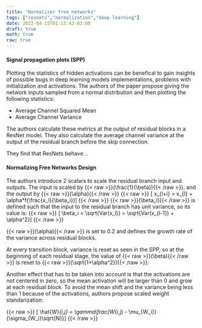 ```yaml
---
title: "Normalizer free networks"
tags: ["resnets","normalization","deep learning"]
date: 2023-04-15T01:13:43-03:00
draft: true
math: true
raw: true
---
```


#### Signal propagation plots (SPP)

Plotting the statistics of hidden activations can be benefical to gain insights of possible bugs in deep learning
models implementations, problems with initialization and activations.
The authors of the paper propose giving the network inputs sampled from a normal distribution and then plotting the following
statistics:
- Average Channel Squared Mean
- Average Channel Variance

The authors calculate these metrics at the output of residual blocks in a ResNet model. They also calculate the average
channel variance at the output of the residual branch before the skip connection.

They find that ResNets behave...

#### Normalizing Free Networks Design

The authors introduce 2 scalars to scale the residual branch input and outputs. 
The input is scaled by {{< raw >}}\(\frac{1}{\beta}\){{< /raw >}}, and the output by {{< raw >}}\(\alpha\){{< /raw >}}
{{< raw >}}
\[ x_{l+i} = x_{l} + \alpha*f(\frac{x_l}{\beta_i})\]
{{< /raw >}}
{{< raw >}}\(\beta_i\){{< /raw >}} is defined such that the input to the residual branch has unit variance, so its value is:
{{< raw >}}
\[ \beta_i = \sqrt{Var(x_l)} = \sqrt{Var(x_{l-1}) + \alpha^2}\]
{{< /raw >}}

{{< raw >}}\(\alpha\){{< /raw >}} is set to 0.2 and defines the growth rate of the variance across residual blocks.

At every transition block, variance is reset as seen in the SPP, so at the beginning of each residual stage, the value of
{{< raw >}}\(\beta\){{< /raw >}} is reset to {{< raw >}}\(\sqrt{1+\alpha^2}\){{< /raw >}}.

Another effect that has to be taken into account is that the activations are not centered in zero, so the mean activation
will be larger than 0 and grow at each residual block. To avoid the mean shift and the variance being less than 1 because of the activations,
authors propose scaled weight standarization:

{{< raw >}}
\[ \hat{W}_{i,j} = \gamma\frac{W_{i,j} - \mu_{W_i}}{\sigma_{W_i}\sqrt{N}}\]
{{< /raw >}}
